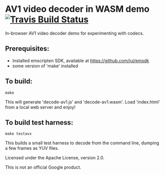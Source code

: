 # AV1 video decoder in WASM demo  [![Travis Build Status](https://travis-ci.org/GoogleChromeLabs/wasm-av1.svg?branch=master)](https://travis-ci.org/GoogleChromeLabs/wasm-av1)

In-browser AV1 video decoder demo for experimenting with codecs.

## Prerequisites:
* Installed emscripten SDK, available at https://github.com/juj/emsdk
* some version of 'make' installed

## To build:
```
make
```

This will generate 'decode-av1.js' and 'decode-av1.wasm'. Load 'index.html' from a local web server and enjoy!

## To build test harness:
```
make testavx
```

This builds a small test harness to decode from the command line, dumping a few frames as YUV files.

Licensed under the Apache License, version 2.0.

This is not an official Google product.
